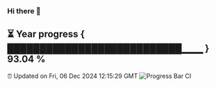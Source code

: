 ### Hi there 👋
⏳ Year progress { ███████████████████████████▁▁▁ } 93.04 %
---
⏰ Updated on Fri, 06 Dec 2024 12:15:29 GMT
![Progress Bar CI](https://github.com/Moyi321/Moyi321/workflows/Progress%20Bar%20CI/badge.svg)
